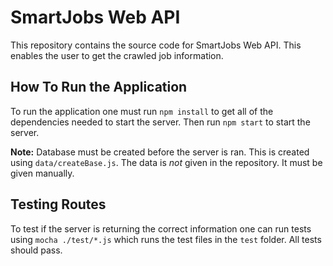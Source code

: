 # SmartJobs Web API

This repository contains the source code for SmartJobs Web API. This enables the user to get the crawled job information.

## How To Run the Application

To run the application one must run `npm install` to get all of the dependencies needed to start the server. Then run `npm start` to start the server.

**Note:** Database must be created before the server is ran. This is created using `data/createBase.js`. The data is _not_ given in the repository. It must be given manually.

## Testing Routes

To test if the server is returning the correct information one can run tests using `mocha ./test/*.js` which runs the test files in the `test` folder. All tests should pass.
